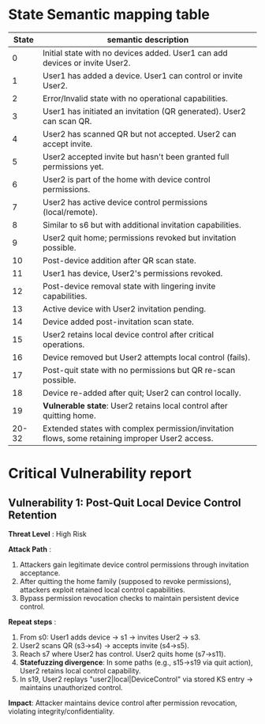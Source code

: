 # State Semantic mapping table
State | semantic description
-----|---------
0 | Initial state with no devices added. User1 can add devices or invite User2.
1 | User1 has added a device. User1 can control or invite User2.
2 | Error/Invalid state with no operational capabilities.
3 | User1 has initiated an invitation (QR generated). User2 can scan QR.
4 | User2 has scanned QR but not accepted. User2 can accept invite.
5 | User2 accepted invite but hasn't been granted full permissions yet.
6 | User2 is part of the home with device control permissions.
7 | User2 has active device control permissions (local/remote).
8 | Similar to s6 but with additional invitation capabilities.
9 | User2 quit home; permissions revoked but invitation possible.
10 | Post-device addition after QR scan state.
11 | User1 has device, User2's permissions revoked.
12 | Post-device removal state with lingering invite capabilities.
13 | Active device with User2 invitation pending.
14 | Device added post-invitation scan state.
15 | User2 retains local device control after critical operations.
16 | Device removed but User2 attempts local control (fails).
17 | Post-quit state with no permissions but QR re-scan possible.
18 | Device re-added after quit; User2 can control locally.
19 | **Vulnerable state**: User2 retains local control after quitting home.
20-32 | Extended states with complex permission/invitation flows, some retaining improper User2 access.

# Critical Vulnerability report
## Vulnerability 1: Post-Quit Local Device Control Retention
**Threat Level** : High Risk

**Attack Path** :
1. Attackers gain legitimate device control permissions through invitation acceptance.
2. After quitting the home family (supposed to revoke permissions), attackers exploit retained local control capabilities.
3. Bypass permission revocation checks to maintain persistent device control.

**Repeat steps** :
1. From s0: User1 adds device → s1 → invites User2 → s3.
2. User2 scans QR (s3→s4) → accepts invite (s4→s5).
3. Reach s7 where User2 has control. User2 quits home (s7→s11).
4. **Statefuzzing divergence**: In some paths (e.g., s15→s19 via quit action), User2 retains local control capability.
5. In s19, User2 replays "user2|local|DeviceControl" via stored KS entry → maintains unauthorized control.

**Impact**: Attacker maintains device control after permission revocation, violating integrity/confidentiality.
